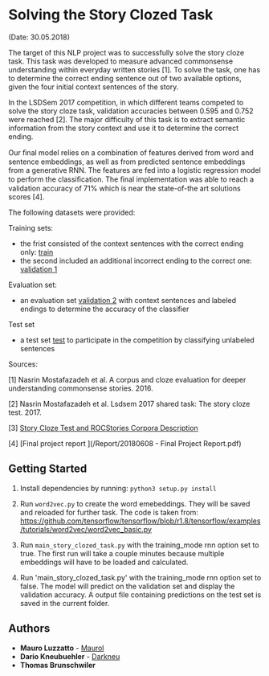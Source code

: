 
# Solving the Story Clozed Task
(Date: 30.05.2018)

The target of this NLP project was to successfully solve the story cloze task. This task was developed to measure advanced commonsense understanding within everyday written stories [1]. To solve the task, one has to determine the correct ending sentence out of two available options, given the four initial context sentences of the story. 

In the LSDSem 2017 competition, in which different teams competed to solve the story cloze task, validation accuracies between 0.595 and 0.752 were reached [2]. The major difficulty of this task is to extract semantic information from the story context and use it to determine the correct ending.


 Our ﬁnal model relies on a combination of features derived from word and sentence embeddings, as well as from predicted sentence embeddings from a generative RNN. The features are fed into a logistic regression model to perform the classiﬁcation. The ﬁnal implementation was able to reach a validation accuracy of 71% which is near the state-of-the art solutions scores [4].


The following datasets were provided:

Training sets:
* the frist consisted of the context sentences with the correct ending only: [train](/data/train_stories.csv)
* the second included an additional incorrect ending to the correct one: [validation 1](/data/cloze_test_spring2016-test.csv)

Evaluation set:
* an evaluation set [validation 2](/data/cloze_test_val__spring2016_cloze_test_ALL_val.csv) with context sentences and labeled endings to determine the accuracy of the classifier

Test set
* a test set [test](/data/test_nlu18_utf-8.csv) to participate in the competition by classifying unlabeled sentences



Sources:

[1] Nasrin Mostafazadeh et al. A corpus and cloze evaluation for deeper understanding commonsense
stories. 2016.

[2] Nasrin Mostafazadeh et al. Lsdsem 2017 shared task: The story cloze test. 2017.

[3] [Story Cloze Test and ROCStories Corpora Description](http://cs.rochester.edu/nlp/rocstories/)

[4] [Final project report ](/Report/20180608 - Final Project Report.pdf)


## Getting Started
1. Install dependencies by running: `python3 setup.py install`

2. Run `word2vec.py` to create the word emebeddings. They will be saved and reloaded for further task. The code is taken from: https://github.com/tensorflow/tensorflow/blob/r1.8/tensorflow/examples/tutorials/word2vec/word2vec_basic.py

3. Run `main_story_clozed_task.py` with the training_mode rnn option set to true. The first run will take a couple minutes because multiple embeddings will have to be loaded and calculated.

4. Run 'main_story_clozed_task.py' with the training_mode rnn option set to false. The model will predict on the validation set and display the validation accuracy. A output file containing predictions on the test set is saved in the current folder.

## Authors
* **Mauro Luzzatto** - [Maurol](https://github.com/MauroLuzzatto)
* **Dario Kneubuehler** - [Darkneu](https://github.com/Darkneu)
* **Thomas Brunschwiler**